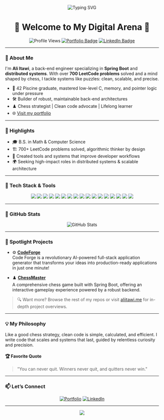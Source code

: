 <!-- Profile README - Ali Itawi (ITAXBOX) -->

<p align="center">
  <img src="https://readme-typing-svg.demolab.com?font=Fira+Code&size=24&pause=1000&color=37B37A&center=true&vCenter=true&width=750&lines=Hi%2C+I'm+Ali+Itawi!;Back-End+Engineer+%7C+Chess+Strategist;Spring+Boot+%7C+Distributed+Systems+%7C+Problem+Solver" alt="Typing SVG" />
</p>

<h1 align="center">🚀 Welcome to My Digital Arena 🚀</h1>

<p align="center">
  <img src="https://komarev.com/ghpvc/?username=ITAXBOX&style=flat-square&color=blue" alt="Profile Views" />
  <a href="https://aliitawi.me/" target="_blank" rel="noopener noreferrer"><img src="https://img.shields.io/badge/Portfolio-aliitawi.me-37B37A?style=flat-square&logo=google-chrome&logoColor=white" alt="Portfolio Badge"/></a>
  <a href="https://www.linkedin.com/in/Ali-Itawi" target="_blank" rel="noopener noreferrer"><img src="https://img.shields.io/badge/LinkedIn-0077B5?style=flat-square&logo=linkedin&logoColor=white" alt="LinkedIn Badge"/></a>
</p>

---

### 👋 About Me

I'm **Ali Itawi**, a back-end engineer specializing in **Spring Boot** and **distributed systems**. With over **700 LeetCode problems** solved and a mind shaped by chess, I tackle systems like puzzles: clean, scalable, and precise.

- 🧠 42 Piscine graduate, mastered low-level C, memory, and pointer logic under pressure
- 🛠️ Builder of robust, maintainable back-end architectures
- ♟️ Chess strategist | Clean code advocate | Lifelong learner
- 🌐 <a href="https://aliitawi.me/" target="_blank" rel="noopener noreferrer">Visit my portfolio</a>

---

### 🧠 Highlights

- 🎓 B.S. in Math & Computer Science
- 🏗️ 700+ LeetCode problems solved, algorithmic thinker by design
- 🧰 Created tools and systems that improve developer workflows
- 🌍 Seeking high-impact roles in distributed systems & scalable architecture

---

### 🚀 Tech Stack & Tools

<p align="center">
  <img src="https://img.shields.io/badge/Java-ED8B00?style=for-the-badge&logo=java&logoColor=white"/>
  <img src="https://img.shields.io/badge/Spring_Boot-6DB33F?style=for-the-badge&logo=springboot&logoColor=white"/>
  <img src="https://img.shields.io/badge/C-A8B9CC?style=for-the-badge&logo=c&logoColor=white"/>
  <img src="https://img.shields.io/badge/Express.js-000000?style=for-the-badge&logo=express&logoColor=white"/>
  <img src="https://img.shields.io/badge/Node.js-339933?style=for-the-badge&logo=nodedotjs&logoColor=white"/>
  <img src="https://img.shields.io/badge/JavaScript-F7DF1E?style=for-the-badge&logo=javascript&logoColor=black"/>
  <img src="https://img.shields.io/badge/Python-3776AB?style=for-the-badge&logo=python&logoColor=white"/>
  <img src="https://img.shields.io/badge/PostgreSQL-4169E1?style=for-the-badge&logo=postgresql&logoColor=white"/>
  <img src="https://img.shields.io/badge/MySQL-4479A1?style=for-the-badge&logo=mysql&logoColor=white"/>
  <img src="https://img.shields.io/badge/MongoDB-47A248?style=for-the-badge&logo=mongodb&logoColor=white"/>
  <img src="https://img.shields.io/badge/Redis-DC382D?style=for-the-badge&logo=redis&logoColor=white"/>
  <img src="https://img.shields.io/badge/Postman-FF6C37?style=for-the-badge&logo=postman&logoColor=white"/>
  <img src="https://img.shields.io/badge/Git-F05032?style=for-the-badge&logo=git&logoColor=white"/>
  <img src="https://img.shields.io/badge/Pandas-150458?style=for-the-badge&logo=pandas&logoColor=white"/>
  <img src="https://img.shields.io/badge/ScikitLearn-F7931E?style=for-the-badge&logo=scikit-learn&logoColor=white"/>
  <img src="https://img.shields.io/badge/PyTorch-EE4C2C?style=for-the-badge&logo=pytorch&logoColor=white"/>
  <img src="https://img.shields.io/badge/TensorFlow-FF6F00?style=for-the-badge&logo=tensorflow&logoColor=white"/>
</p>

---

### 🏅 GitHub Stats

<p align="center">
  <img src="https://github-readme-stats.vercel.app/api?username=ITAXBOX&show_icons=true&theme=radical" alt="GitHub Stats"/>
</p>

---

### 🌟 Spotlight Projects

- ⚙️ **[CodeForge](https://github.com/ITAXBOX/Code-Forge)**  
  Code Forge is a revolutionary AI-powered full-stack application generator that transforms your ideas into production-ready applications in just one minute!
  
- ♟️ **[ChessMaster](https://github.com/ITAXBOX/ChessMaster)**  
  A comprehensive chess game built with Spring Boot, offering an interactive gameplay experience powered by a robust backend.

> 🔍 Want more? Browse the rest of my repos or visit [aliitawi.me](https://aliitawi.me/) for in-depth project overviews.

---

### 💡 My Philosophy

Like a good chess strategy, clean code is simple, calculated, and efficient. I write code that scales and systems that last, guided by relentless curiosity and precision.

#### 🏆 Favorite Quote

> "You can never quit. Winners never quit, and quitters never win."

---

### 📫 Let’s Connect

<p align="center">
  <a href="https://aliitawi.me/" target="_blank" rel="noopener noreferrer"><img src="https://img.shields.io/badge/Portfolio-aliitawi.me-37B37A?style=for-the-badge&logo=google-chrome&logoColor=white" alt="Portfolio"/></a>
  <a href="https://www.linkedin.com/in/Ali-Itawi" target="_blank" rel="noopener noreferrer"><img src="https://img.shields.io/badge/LinkedIn-0077B5?style=for-the-badge&logo=linkedin&logoColor=white" alt="LinkedIn"/></a>
</p>

---

<p align="center">
  <img src="https://capsule-render.vercel.app/api?type=waving&color=gradient&height=120&section=footer"/>
</p>
